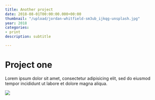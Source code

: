```yaml
---
title: Another project
date: 2018-08-01T00:00:00.000+00:00
thumbnail: "/upload/jordan-whitfield-sm3ub_ijkqg-unsplash.jpg"
year: 2018
categories:
- print
description: subtitle

---
```

# Project one

Lorem ipsum dolor sit amet, consectetur adipisicing elit, sed do eiusmod tempor incididunt ut labore et dolore magna aliqua.

![](/upload/jordan-whitfield-sm3ub_ijkqg-unsplash.jpg)
